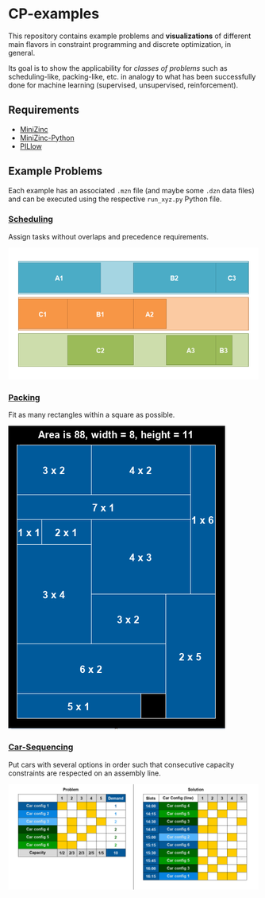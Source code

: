 # CP-examples

This repository contains example problems and **visualizations** of different main flavors in constraint programming and discrete optimization, in general.

Its goal is to show the applicability for *classes of problems* such as scheduling-like, packing-like, etc. in analogy to what has been successfully done 
for machine learning (supervised, unsupervised, reinforcement).

## Requirements

* [MiniZinc](http://www.minizinc.org/)
* [MiniZinc-Python](https://minizinc-python.readthedocs.io/en/latest/)
* [PILlow](https://pillow.readthedocs.io/en/stable/)

## Example Problems

Each example has an associated `.mzn` file (and maybe some `.dzn` data files) and can be executed using the respective `run_xyz.py` Python file.

### [Scheduling](scheduling)

Assign tasks without overlaps and precedence requirements.

![An example solution to a scheduling problem.](scheduling/scheduling.png)

### [Packing](packing)
Fit as many rectangles within a square as possible. 

![An example solution to a packing problem.](packing/rect_packing.png)

### [Car-Sequencing](car-sequencing)
Put cars with several options in order such that consecutive capacity constraints are respected on an assembly line.

![An example solution to a scheduling problem.](car-sequencing/car-seq.png)
